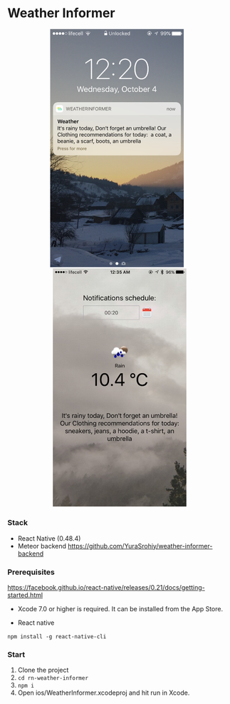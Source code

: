 # Weather Informer

<div align="center">
  <img src="/screenshots/screenshot_1.PNG" width="300"/>
  <img height="0" width="8px"/>
  <img src="/screenshots/screenshot_2.PNG" width="300"/>
</div>


### Stack
- React Native (0.48.4)
- Meteor backend https://github.com/YuraSrohiy/weather-informer-backend

### Prerequisites
https://facebook.github.io/react-native/releases/0.21/docs/getting-started.html

- Xcode 7.0 or higher is required. It can be installed from the App Store.

- React native
```
npm install -g react-native-cli
```

### Start

1. Clone the project
2. ```cd rn-weather-informer```
3. ```npm i```
4. Open ios/WeatherInformer.xcodeproj and hit run in Xcode.


